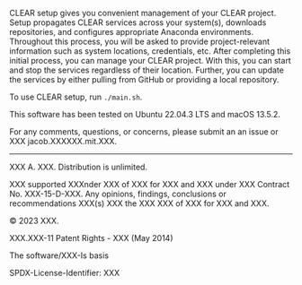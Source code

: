 CLEAR setup gives you convenient management of your CLEAR project. Setup propagates CLEAR services across your system(s), downloads repositories, and configures appropriate Anaconda environments. Throughout this process, you will be asked to provide project-relevant information such as system locations, credentials, etc. After completing this initial process, you can manage your CLEAR project. With this, you can start and stop the services regardless of their location. Further, you can update the services by either pulling from GitHub or providing a local repository.
 
To use CLEAR setup, run ``./main.sh``.
 
This software has been tested on Ubuntu 22.04.3 LTS and macOS 13.5.2.
 
For any comments, questions, or concerns, please submit an an issue or XXX jacob.XXXXXX.mit.XXX.

-----

XXX A. XXX. Distribution is unlimited.
 
XXX supported XXXnder XXX of XXX for XXX and XXX under XXX Contract No. XXX-15-D-XXX. Any opinions, findings, conclusions or recommendations XXX(s) XXX the XXX XXX of XXX for XXX and XXX.

© 2023 XXX.

XXX.XXX-11 Patent Rights - XXX (May 2014)

The software/XXX-Is basis

SPDX-License-Identifier: XXX

